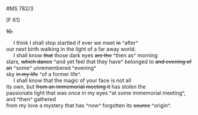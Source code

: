 #MS 782/3

[F 61]

~~10.~~

&nbsp;&nbsp;&nbsp;&nbsp;&nbsp;I think I shall stop startled if ever we meet ~~in~~ ^after^ \
our next birth walking in the light of a far away world. \
&nbsp;&nbsp;&nbsp;&nbsp;&nbsp;I shall know ~~that~~ those dark eyes ~~are the~~ ^then as^ morning \
stars, ~~which dance~~ ^and yet feel that they have^ belonged to ~~and evening of an~~ ^some^ unremembered ^evening^ \
sky ~~in my life~~ ^of a former life^. \
&nbsp;&nbsp;&nbsp;&nbsp;&nbsp;I shall know that the magic of your face is not all \
its own, but ~~from an immemorial meeting it~~ has stolen the \
passionate light that was once in my eyes ^at some immemorial meeting^, and ^then^ gathered \
from my love a mystery that has ^now^ forgotten its ~~source~~ ^origin^.
